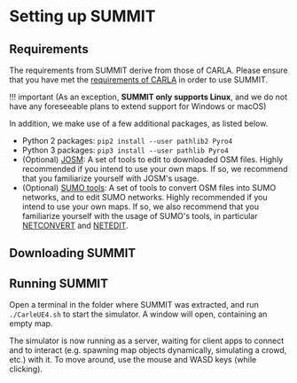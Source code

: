 <h1>Setting up SUMMIT</h1>

## Requirements
The requirements from SUMMIT derive from those of CARLA. Please ensure that you have met the [requirements of CARLA](https://carla.readthedocs.io/en/latest/getting_started/quickstart/) in order to use SUMMIT. 

!!! important
    (As an exception, **SUMMIT only supports Linux**, and we do not have any foreseeable plans to extend support for Windows or macOS)

In addition, we make use of a few additional packages, as listed below.
  
  * Python 2 packages: `pip2 install --user pathlib2 Pyro4`
  * Python 3 packages: `pip3 install --user pathlib Pyro4`
  * (Optional) [JOSM](https://josm.openstreetmap.de/): A set of tools to edit to downloaded OSM files. Highly recommended if you intend to use your own maps. If so, we recommend that you familiarize yourself with JOSM's usage.
  * (Optional) [SUMO tools](https://sumo.dlr.de/docs/Downloads.php): A set of tools to convert OSM files into SUMO networks, and to edit SUMO networks. Highly recommended if you intend to use your own maps. If so, we also recommend that you familiarize yourself with the usage of SUMO's tools, in particular [NETCONVERT](https://sumo.dlr.de/docs/NETCONVERT.html) and [NETEDIT](https://sumo.dlr.de/docs/NETEDIT.html).

## Downloading SUMMIT

## Running SUMMIT
Open a terminal in the folder where SUMMIT was extracted, and run `./CarleUE4.sh` to start the simulator. A window will open, containing an empty map. 

The simulator is now running as a server, waiting for client apps to connect and to interact (e.g. spawning map objects dynamically, simulating a crowd, etc.) with it. To move around, use the mouse and WASD keys (while clicking). 

